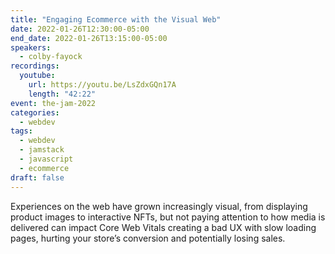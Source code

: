 ```yaml
---
title: "Engaging Ecommerce with the Visual Web"
date: 2022-01-26T12:30:00-05:00
end_date: 2022-01-26T13:15:00-05:00
speakers:
  - colby-fayock
recordings:
  youtube:
    url: https://youtu.be/LsZdxGQn17A
    length: "42:22"
event: the-jam-2022
categories:
  - webdev
tags:
  - webdev
  - jamstack
  - javascript
  - ecommerce
draft: false
---
```


Experiences on the web have grown increasingly visual, from displaying product images to interactive NFTs, but not paying attention to how media is delivered can impact Core Web Vitals creating a bad UX with slow loading pages, hurting your store’s conversion and potentially losing sales.
